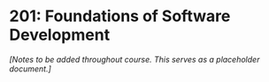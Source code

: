 # 201: Foundations of Software Development

*[Notes to be added throughout course. This serves as a placeholder document.]*